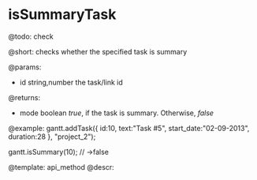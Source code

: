 isSummaryTask
=============


@todo:
	check 

@short:
	checks whether the specified task is summary

@params:
- id	string,number	the task/link id

@returns:
- mode		boolean		<i>true</i>, if the task is summary. Otherwise, <i>false</i>


@example:
gantt.addTask({
    id:10,
    text:"Task #5",
    start_date:"02-09-2013",
    duration:28
}, "project_2");

gantt.isSummary(10); // ->false


@template:	api_method
@descr:

